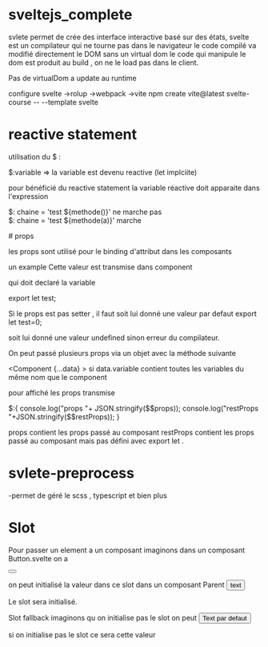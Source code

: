 # sveltejs_complete

svlete permet de crée des interface interactive basé sur des états,
svelte est un compilateur qui ne tourne pas dans le navigateur
le code compilé va modifié directement le DOM sans un virtual dom
le code qui manipule le dom est produit au build , on ne le load pas dans le client. 

Pas de virtualDom a update au runtime

configure svelte 
->rolup
->webpack
->vite
npm create vite@latest svelte-course -- --template svelte 


# reactive statement

utilisation du $ :
<p>$:variable => la variable est devenu reactive (let implciite)</p>

pour bénéficié du reactive statement la variable réactive doit apparaite dans l'expression
<p>
$: chaine = 'test ${methode()}' ne marche pas <br/>
$: chaine = 'test ${methode(a)}' marche 
</p>
# props 

les props sont utilisé pour le binding d'attribut dans les composants

un example <Component test={valeur} />
Cette valeur est transmise dans component

qui doit declaré la variable

export let test;

Si le props est pas setter , il faut soit lui donné une valeur par defaut 
export let test=0;

soit lui donné une valeur undefined sinon erreur du compilateur.

On peut passé plusieurs props via un objet avec la méthode suivante

<Component {...data} >
si data.variable contient toutes les variables du même nom que le component

pour affiché les props transmise 
<p>
 $:{
      console.log("props "+ JSON.stringify($$props));
      console.log("restProps "+JSON.stringify($$restProps));
    }
</p>
props contient les props passé au composant
restProps contient les props passé au composant mais pas défini avec export let .

# svlete-preprocess
-permet de géré le scss , typescript et bien plus 


# Slot

Pour passer un element a un composant imaginons dans un composant Button.svelte 
on a 

<button><slot/></button>

on peut initialisé la valeur dans ce slot dans un composant Parent
<Button>text</Button>

Le slot sera initialisé.

Slot fallback imaginons qu on initialise pas le slot on peut
<button><slot>Text par defaut </slot></button>

si on initialise pas le slot ce sera cette valeur
